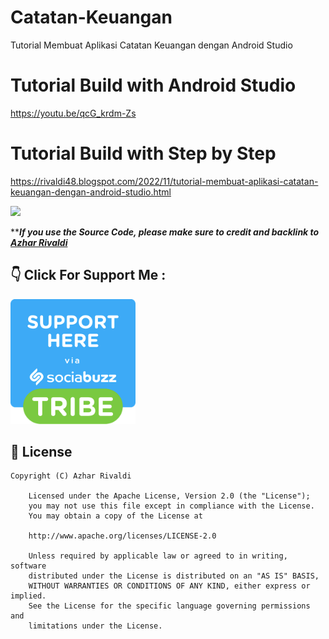 # Catatan-Keuangan
Tutorial Membuat Aplikasi Catatan Keuangan dengan Android Studio

# Tutorial Build with Android Studio
https://youtu.be/qcG_krdm-Zs

# Tutorial Build with Step by Step
https://rivaldi48.blogspot.com/2022/11/tutorial-membuat-aplikasi-catatan-keuangan-dengan-android-studio.html

<img src="https://blogger.googleusercontent.com/img/b/R29vZ2xl/AVvXsEhLpUIYBKhuvDnbG28fF1Enis9RXI0sPLS0T1vTqf85geQPZ90v9NaxJmllk6B2LGq6CWT6SUOlc4ldkghx2lrl-_HSxmSbUedL5abrbFZVyBGyAQfxwdafk97s1Z4ADz8kINPpyjj2iWFcfqbTngoV3pGgf4vcVV93RvzUXvHCIRYmset7z9eqYgEVKA/s1280/Tutorial%20Membuat%20Aplikasi%20Catatan%20Keuangan%20dengan%20Android%20Studio.png" data-canonical-src="https://blogger.googleusercontent.com/img/b/R29vZ2xl/AVvXsEhLpUIYBKhuvDnbG28fF1Enis9RXI0sPLS0T1vTqf85geQPZ90v9NaxJmllk6B2LGq6CWT6SUOlc4ldkghx2lrl-_HSxmSbUedL5abrbFZVyBGyAQfxwdafk97s1Z4ADz8kINPpyjj2iWFcfqbTngoV3pGgf4vcVV93RvzUXvHCIRYmset7z9eqYgEVKA/s1280/Tutorial%20Membuat%20Aplikasi%20Catatan%20Keuangan%20dengan%20Android%20Studio.png" style="max-width:100%;">

*****If you use the Source Code, please make sure to credit and backlink to [Azhar Rivaldi](https://rivaldi48.blogspot.com/)***

## 👇 Click For Support Me :
<a href="https://sociabuzz.com/azharrvldi_/donate"> 
<img src="https://github.com/AzharRivaldi/AzharRivaldi/blob/master/Support%20Here.png" width="200" height="200"></a>

## 📄 License

```
Copyright (C) Azhar Rivaldi

    Licensed under the Apache License, Version 2.0 (the "License");
    you may not use this file except in compliance with the License.
    You may obtain a copy of the License at

    http://www.apache.org/licenses/LICENSE-2.0

    Unless required by applicable law or agreed to in writing, software
    distributed under the License is distributed on an "AS IS" BASIS,
    WITHOUT WARRANTIES OR CONDITIONS OF ANY KIND, either express or implied.
    See the License for the specific language governing permissions and
    limitations under the License.

``` 
